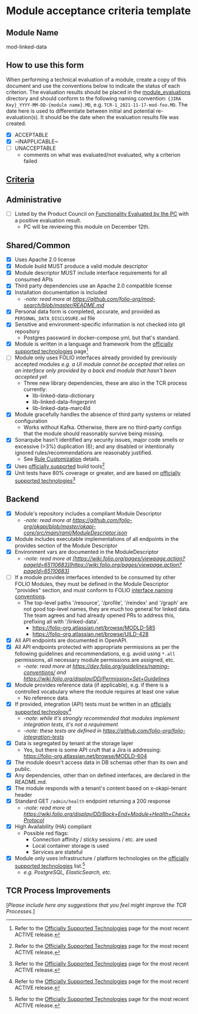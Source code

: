 # Module acceptance criteria template

## Module Name
mod-linked-data

## How to use this form
When performing a technical evaluation of a module, create a copy of this document and use the conventions below to indicate the status of each criterion.  The evaluation results should be placed in the [module_evaluations](https://github.com/folio-org/tech-council/tree/master/module_evaluations) directory and should conform to the following naming convention: `{JIRA Key}_YYYY-MM-DD-{module name}.MD`, e.g. `TCR-1_2021-11-17-mod-foo.MD`.  The date here is used to differentiate between initial and potential re-evaluation(s).  It should be the date when the evaluation results file was created.

* [x] ACCEPTABLE
* [x] ~INAPPLICABLE~
* [ ] UNACCEPTABLE
  * comments on what was evaluated/not evaluated, why a criterion failed

## [Criteria](https://github.com/folio-org/tech-council/blob/7b10294a5c1c10c7e1a7c5b9f99f04bf07630f06/MODULE_ACCEPTANCE_CRITERIA.MD)

## Administrative
* [ ] Listed by the Product Council on [Functionality Evaluated by the PC](https://wiki.folio.org/display/PC/Functionality+Evaluated+by+the+PC) with a positive evaluation result.
  - PC will be reviewing this module on December 12th.

## Shared/Common
* [X] Uses Apache 2.0 license
* [X] Module build MUST produce a valid module descriptor
* [X] Module descriptor MUST include interface requirements for all consumed APIs
* [X] Third party dependencies use an Apache 2.0 compatible license
* [X] Installation documentation is included
  * -_note: read more at https://github.com/folio-org/mod-search/blob/master/README.md_
* [X] Personal data form is completed, accurate, and provided as `PERSONAL_DATA_DISCLOSURE.md` file
* [X] Sensitive and environment-specific information is not checked into git repository
  - Postgres password in docker-compose.yml, but that's standard.
* [X] Module is written in a language and framework from the [officially supported technologies](https://wiki.folio.org/display/TC/Officially+Supported+Technologies) page[^1]
* [ ] Module only uses FOLIO interfaces already provided by previously accepted modules _e.g. a UI module cannot be accepted that relies on an interface only provided by a back end module that hasn't been accepted yet_
  - Three new library dependencies, these are also in the TCR process currently: 
    - lib-linked-data-dictionary
    - lib-linked-data-fingerprint
    - lib-linked-data-marc4ld
* [X] Module gracefully handles the absence of third party systems or related configuration
  - Works without Kafka.  Otherwise, there are no third-party configs that the module should reasonably survive being missing.
* [X] Sonarqube hasn't identified any security issues, major code smells or excessive (>3%) duplication (6); and any disabled or intentionally ignored rules/recommendations are reasonably justified.
  * See [Rule Customization](https://dev.folio.org/guides/code-analysis/#rule-customization) details. 
* [X] Uses [officially supported](https://wiki.folio.org/display/TC/Officially+Supported+Technologies) build tools[^1]
* [X] Unit tests have 80% coverage or greater, and are based on [officially supported technologies](https://wiki.folio.org/display/TC/Officially+Supported+Technologies)[^1]

## Backend
* [X] Module's repository includes a compliant Module Descriptor
  * -_note: read more at https://github.com/folio-org/okapi/blob/master/okapi-core/src/main/raml/ModuleDescriptor.json_
* [X] Module includes executable implementations of all endpoints in the provides section of the Module Descriptor
* [X] Environment vars are documented in the ModuleDescriptor
  * -_note: read more at [https://wiki.folio.org/pages/viewpage.action?pageId=65110683](https://wiki.folio.org/pages/viewpage.action?pageId=65110683)_
* [ ] If a module provides interfaces intended to be consumed by other FOLIO Modules, they must be defined in the Module Descriptor "provides" section, and must conform to FOLIO [interface naming conventions](https://dev.folio.org/guidelines/naming-conventions/#interfaces).
  - The top-level paths '/resource', '/profile', '/reindex' and '/graph' are not good top-level names, they are much too general for linked data.  The team agrees and had already opened PRs to address this, prefixing all with '/linked-data'.
    - https://folio-org.atlassian.net/browse/MODLD-585
    - https://folio-org.atlassian.net/browse/UILD-428
* [X] All API endpoints are documented in OpenAPI.
* [X] All API endpoints protected with appropriate permissions as per the following guidelines and recommendations, e.g. avoid using `*.all` permissions, all necessary module permissions are assigned, etc.
  * -_note: read more at https://dev.folio.org/guidelines/naming-conventions/ and https://wiki.folio.org/display/DD/Permission+Set+Guidelines_
* [X] Module provides reference data (if applicable), e.g. if there is a controlled vocabulary where the module requires at least one value
  - No reference data.
* [X] If provided, integration (API) tests must be written in an [officially supported technology](https://wiki.folio.org/display/TC/Officially+Supported+Technologies)[^1]
  * -_note: while it's strongly recommended that modules implement integration tests, it's not a requirement_
  * -_note: these tests are defined in https://github.com/folio-org/folio-integration-tests_
* [X] Data is segregated by tenant at the storage layer
  - Yes, but there is some API cruft that a Jira is addressing: https://folio-org.atlassian.net/browse/MODLD-604
* [X] The module doesn't access data in DB schemas other than its own and public.
* [X] Any dependencies, other than on defined interfaces, are declared in the README.md.
* [X] The module responds with a tenant's content based on x-okapi-tenant header
* [X] Standard GET `/admin/health` endpoint returning a 200 response
  * -_note: read more at https://wiki.folio.org/display/DD/Back+End+Module+Health+Check+Protocol_
* [X] High Availability (HA) compliant
  * Possible red flags:
    * Connection affinity / sticky sessions / etc. are used
    * Local container storage is used
    * Services are stateful
* [X] Module only uses infrastructure / platform technologies on the [officially supported technologies](https://wiki.folio.org/display/TC/Officially+Supported+Technologies) list.[^1]
  * _e.g. PostgreSQL, ElasticSearch, etc._

## TCR Process Improvements
[_Please include here any suggestions that you feel might improve the TCR Processes._]

[^1]: Refer to the [Officially Supported Technologies](https://wiki.folio.org/display/TC/Officially+Supported+Technologies) page for the most recent ACTIVE release.
